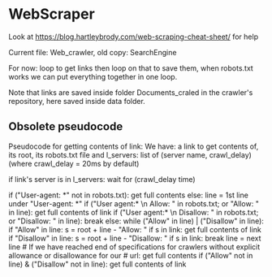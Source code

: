 # WebScraper

Look at https://blog.hartleybrody.com/web-scraping-cheat-sheet/ for help

Current file: Web_crawler, old copy: SearchEngine

For now: loop to get links then loop on that to save them, when robots.txt works we can put everything together in one loop.

Note that links are saved inside folder Documents_craled in the crawler's repository, here saved inside data folder.


## Obsolete pseudocode

Pseudocode for getting contents of link:
We have: a link to get contents of, its root, its robots.txt file and 
l_servers: list of (server name, crawl_delay) (where crawl_delay = 20ms by default)

if link's server is in l_servers: wait for (crawl_delay time)

if ("User-agent: \*" not in robots.txt): get full contents
else:
    line = 1st line under "User-agent: \*"
    if ("User agent:\* \n Allow: \" in robots.txt; or "Allow: \" in line): get full contents of link
    if ("User agent:\* \n Disallow: \" in robots.txt; or "Disallow: \" in line): break
    else:
        while ("Allow" in line) | ("Disallow" in line):
            if "Allow" in line:
                s = root + line - "Allow: "
                if s in link: get full contents of link
            if "Disallow" in line: 
                s = root + line - "Disallow: "
                if s in link: break
            line = next line
        # If we have reached end of specifications for crawlers without explicit allowance or disallowance for our
        # url: get full contents 
        if ("Allow" not in line) & ("Disallow" not in line):
            get full contents of link

